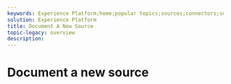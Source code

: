 ```yaml
---
keywords: Experience Platform;home;popular topics;sources;connectors;source connectors;sources sdk;sdk;SDK
solution: Experience Platform
title: Document A New Source
topic-legacy: overview
description:
---
```

# Document a new source
